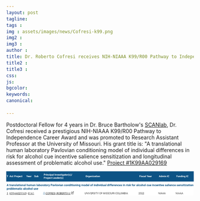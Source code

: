 ```yaml
---
layout: post
tagline: 
tags : 
img : assets/images/news/Cofresi-k99.png
img2 : 
img3 : 
author : 
title: Dr. Roberto Cofresi receives NIH-NIAAA K99/R00 Pathway to Independence Career Award
title2 : 
title3 : 
css: 
js: 
bgcolor: 
keywords: 
canonical:

---
```



Postdoctoral Fellow for 4 years in Dr. Bruce Bartholow's [SCANlab](https://www.scanlab.page/), Dr. Cofresi received a prestigious NIH-NIAAA K99/R00 Pathway to Independence Career Award and was promoted to Research Assistant Professor at the University of Missouri. <!--readmore--> His grant title is: "A translational human laboratory Pavlovian conditioning model of individual differences in risk for alcohol cue incentive salience sensitization and longitudinal assessment of problematic alcohol use." [Project #1K99AA029169](https://reporter.nih.gov/search/tURYy62-EU69c0YZtbTVqg/project-details/10371738) 


<span class="image fit"><img src="assets/images/news/Cofresi-k99.png" alt="" /></span>

 
